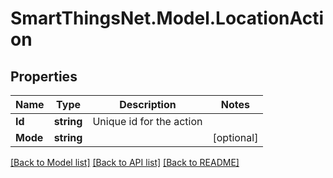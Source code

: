 # SmartThingsNet.Model.LocationAction
## Properties

Name | Type | Description | Notes
------------ | ------------- | ------------- | -------------
**Id** | **string** | Unique id for the action | 
**Mode** | **string** |  | [optional] 

[[Back to Model list]](../README.md#documentation-for-models) [[Back to API list]](../README.md#documentation-for-api-endpoints) [[Back to README]](../README.md)

